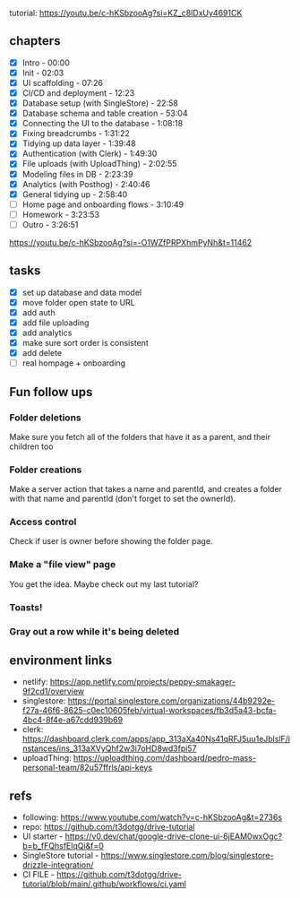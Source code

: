 tutorial: https://youtu.be/c-hKSbzooAg?si=KZ_c8IDxUy4691CK

## chapters

- [x] Intro - 00:00
- [x] Init - 02:03
- [x] UI scaffolding - 07:26
- [x] CI/CD and deployment - 12:23
- [x] Database setup (with SingleStore) - 22:58
- [x] Database schema and table creation - 53:04
- [x] Connecting the UI to the database - 1:08:18
- [x] Fixing breadcrumbs - 1:31:22
- [x] Tidying up data layer - 1:39:48
- [x] Authentication (with Clerk) - 1:49:30
- [x] File uploads (with UploadThing) - 2:02:55
- [x] Modeling files in DB - 2:23:39
- [x] Analytics (with Posthog) - 2:40:46
- [x] General tidying up - 2:58:40
- [ ] Home page and onboarding flows - 3:10:49
- [ ] Homework - 3:23:53
- [ ] Outro - 3:26:51

https://youtu.be/c-hKSbzooAg?si=-O1WZfPRPXhmPyNh&t=11462

## tasks

- [x] set up database and data model
- [x] move folder open state to URL
- [x] add auth
- [x] add file uploading
- [x] add analytics
- [x] make sure sort order is consistent
- [x] add delete
- [ ] real hompage + onboarding

## Fun follow ups

### Folder deletions

Make sure you fetch all of the folders that have it as a parent, and their children too

### Folder creations

Make a server action that takes a name and parentId, and creates a folder with that name and parentId (don't forget to set the ownerId).

### Access control

Check if user is owner before showing the folder page.

### Make a "file view" page

You get the idea. Maybe check out my last tutorial?

### Toasts!

### Gray out a row while it's being deleted

## environment links

- netlify: https://app.netlify.com/projects/peppy-smakager-9f2cd1/overview
- singlestore: https://portal.singlestore.com/organizations/44b9292e-f27a-46f6-8625-c0ec10605feb/virtual-workspaces/fb3d5a43-bcfa-4bc4-8f4e-a67cdd939b69
- clerk: https://dashboard.clerk.com/apps/app_313aXa40Ns41qRFJ5uu1eJblslF/instances/ins_313aXVyQhf2w3i7oHD8wd3fpi57
- uploadThing: https://uploadthing.com/dashboard/pedro-mass-personal-team/82u57ffrls/api-keys

## refs

- following: https://www.youtube.com/watch?v=c-hKSbzooAg&t=2736s
- repo: https://github.com/t3dotgg/drive-tutorial
- UI starter - https://v0.dev/chat/google-drive-clone-ui-6jEAM0wxOgc?b=b_fFQhsfElqQi&f=0
- SingleStore tutorial - https://www.singlestore.com/blog/singlestore-drizzle-integration/
- CI FILE - https://github.com/t3dotgg/drive-tutorial/blob/main/.github/workflows/ci.yaml
